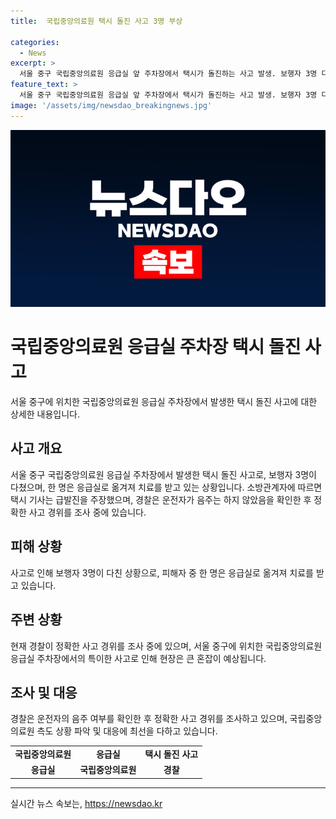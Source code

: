 ```yaml
---
title:  국립중앙의료원 택시 돌진 사고 3명 부상

categories:
  - News
excerpt: >
  서울 중구 국립중앙의료원 응급실 앞 주차장에서 택시가 돌진하는 사고 발생. 보행자 3명 다쳐 한 명은 중상으로 병원 이송. 택시기사는 급발진 주장, 경찰은 음주 운전은 부인. 사고 경위 조사 중.
feature_text: >
  서울 중구 국립중앙의료원 응급실 앞 주차장에서 택시가 돌진하는 사고 발생. 보행자 3명 다쳐 한 명은 중상으로 병원 이송. 택시기사는 급발진 주장, 경찰은 음주 운전은 부인. 사고 경위 조사 중.
image: '/assets/img/newsdao_breakingnews.jpg'
---
```


<p><img src="/assets/img/newsdao_breakingnews.jpg" alt="firstkoreanews 속보" /></p>

<h1>국립중앙의료원 응급실 주차장 택시 돌진 사고</h1>

<p data-ke-size="size16">서울 중구에 위치한 국립중앙의료원 응급실 주차장에서 발생한 택시 돌진 사고에 대한 상세한 내용입니다.</p>

<h2 data-ke-size="size26">사고 개요</h2>

<p data-ke-size="size16">서울 중구 국립중앙의료원 응급실 주차장에서 발생한 택시 돌진 사고로, 보행자 3명이 다쳤으며, 한 명은 응급실로 옮겨져 치료를 받고 있는 상황입니다. 소방관계자에 따르면 택시 기사는 급발진을 주장했으며, 경찰은 운전자가 음주는 하지 않았음을 확인한 후 정확한 사고 경위를 조사 중에 있습니다.</p>

<h2 data-ke-size="size26">피해 상황</h2>

<p data-ke-size="size16">사고로 인해 보행자 3명이 다친 상황으로, 피해자 중 한 명은 응급실로 옮겨져 치료를 받고 있습니다.</p>

<h2 data-ke-size="size26">주변 상황</h2>

<p data-ke-size="size16">현재 경찰이 정확한 사고 경위를 조사 중에 있으며, 서울 중구에 위치한 국립중앙의료원 응급실 주차장에서의 특이한 사고로 인해 현장은 큰 혼잡이 예상됩니다.</p>

<h2 data-ke-size="size26">조사 및 대응</h2>

<p data-ke-size="size16">경찰은 운전자의 음주 여부를 확인한 후 정확한 사고 경위를 조사하고 있으며, 국립중앙의료원 측도 상황 파악 및 대응에 최선을 다하고 있습니다.</p>

<table>
  <tr>
    <td style="text-align: center; height: 17px;"><b>국립중앙의료원</b></td>
    <td style="text-align: center; height: 17px;"><b>응급실</b></td>
    <td style="text-align: center; height: 17px;"><b>택시 돌진 사고</b></td>
  </tr>
  <tr>
    <td style="text-align: center; height: 17px;"><b>응급실</b></td>
    <td style="text-align: center; height: 17px;"><b>국립중앙의료원</b></td>
    <td style="text-align: center; height: 17px;"><b>경찰</b></td>
  </tr>
</table>

<hr>
실시간 뉴스 속보는, <a href="https://newsdao.kr" rel="dofollow">https://newsdao.kr</a>


